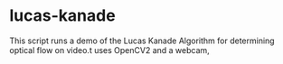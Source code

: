 # lucas-kanade
This script runs a demo of the Lucas Kanade Algorithm for determining optical flow on video.t uses OpenCV2 and a webcam, 
